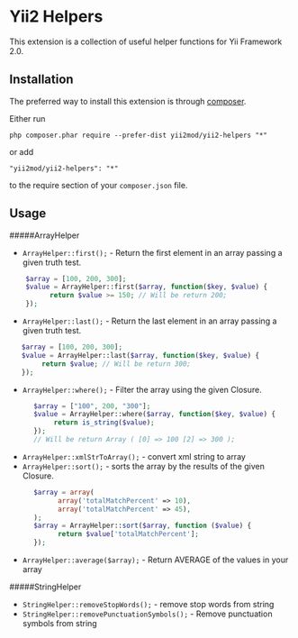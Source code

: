 # Yii2 Helpers
This extension is a collection of useful helper functions for Yii Framework 2.0. 

Installation
------------

The preferred way to install this extension is through [composer](http://getcomposer.org/download/).

Either run

```
php composer.phar require --prefer-dist yii2mod/yii2-helpers "*"
```

or add

```
"yii2mod/yii2-helpers": "*"
```

to the require section of your `composer.json` file.

Usage
-----
#####ArrayHelper
* ```ArrayHelper::first();``` - Return the first element in an array passing a given truth test.
```php
    $array = [100, 200, 300];
    $value = ArrayHelper::first($array, function($key, $value) {
          return $value >= 150; // Will be return 200;
    });
```
* ```ArrayHelper::last();``` - Return the last element in an array passing a given truth test.
```php
   $array = [100, 200, 300];
   $value = ArrayHelper::last($array, function($key, $value) {
        return $value; // Will be return 300;
   });
``` 
* ```ArrayHelper::where();``` - Filter the array using the given Closure.
```php
      $array = ["100", 200, "300"];
      $value = ArrayHelper::where($array, function($key, $value) {
           return is_string($value);
      });
      // Will be return Array ( [0] => 100 [2] => 300 );
```
* ```ArrayHelper::xmlStrToArray();``` - convert xml string to array
* ```ArrayHelper::sort();``` - sorts the array by the results of the given Closure.
```php
      $array = array(
            array('totalMatchPercent' => 10),
            array('totalMatchPercent' => 45),
      );
      $array = ArrayHelper::sort($array, function ($value) {
            return $value['totalMatchPercent'];
      });
```
* ```ArrayHelper::average($array);``` - Return AVERAGE of the values in your array
 
#####StringHelper
* ```StringHelper::removeStopWords();``` - remove stop words from string
* ```StringHelper::removePunctuationSymbols();``` - Remove punctuation symbols from string
